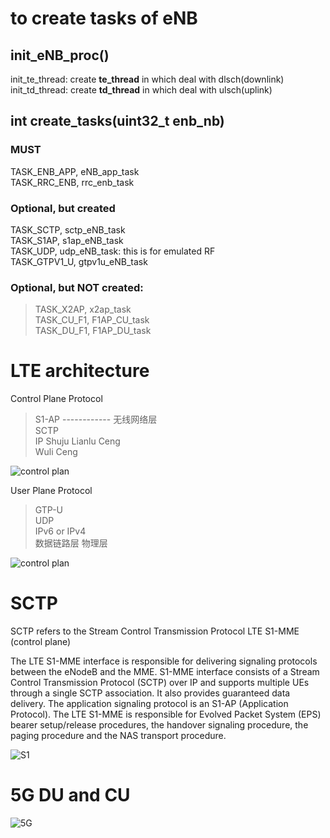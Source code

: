 # to create tasks of eNB
## init_eNB_proc()  
   init_te_thread: create **te_thread** in which deal with dlsch(downlink)    
   init_td_thread: create **td_thread** in which deal with ulsch(uplink)    

## int create_tasks(uint32_t enb_nb)
### MUST
TASK_ENB_APP, eNB_app_task  
TASK_RRC_ENB, rrc_enb_task  
### Optional, but created
TASK_SCTP, sctp_eNB_task  
TASK_S1AP, s1ap_eNB_task  
TASK_UDP, udp_eNB_task: this is for emulated RF  
TASK_GTPV1_U, gtpv1u_eNB_task

### Optional, but **NOT** created:  
> TASK_X2AP, x2ap_task  
> TASK_CU_F1, F1AP_CU_task  
> TASK_DU_F1, F1AP_DU_task





# LTE architecture

Control Plane Protocol
> S1-AP  ------------ 无线网络层  
> SCTP  
> IP
> Shuju Lianlu Ceng  
> Wuli Ceng

![control plan](http://taichiorange.github.io/images/lte_arch/control_plan.png)

User Plane Protocol
> GTP-U  
> UDP  
> IPv6 or IPv4  
> 数据链路层
> 物理层

![control plan](http://taichiorange.github.io/images/lte_arch/user_plan.png)

# SCTP

SCTP refers to the Stream Control Transmission Protocol
LTE S1-MME (control plane)

The LTE S1-MME interface is responsible for delivering signaling protocols between the eNodeB and the MME. S1-MME interface consists of a Stream Control Transmission Protocol (SCTP) over IP and supports multiple UEs through a single SCTP association. It also provides guaranteed data delivery. The application signaling protocol is an S1-AP (Application Protocol). The LTE S1-MME is responsible for Evolved Packet System (EPS) bearer setup/release procedures, the handover signaling procedure, the paging procedure and the NAS transport procedure.

![S1](http://taichiorange.github.io/images/lte_arch/CableFree-S1-lte-interface.gif)

# 5G DU and CU
![5G](http://taichiorange.github.io/images/5G/5G_arch_E1F1-1.png)
